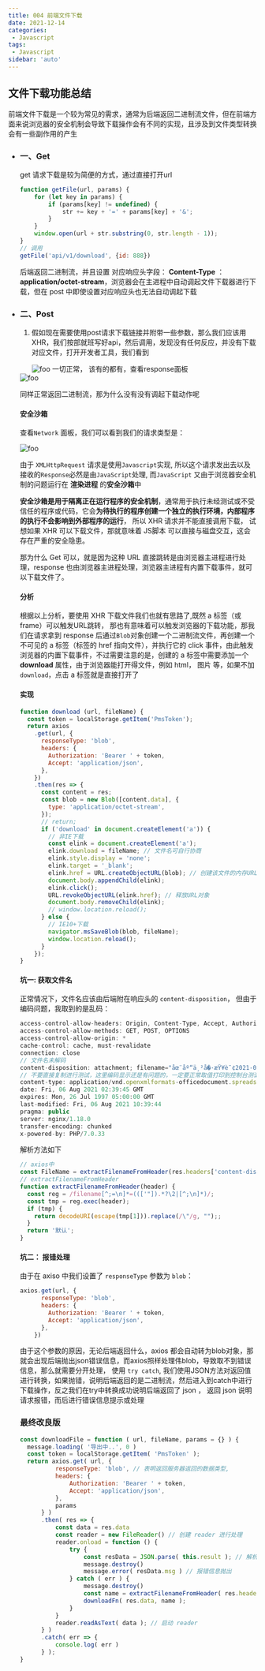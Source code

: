 ```yaml
---
title: 004 前端文件下载
date: 2021-12-14
categories: 
 - Javascript
tags:
 - Javascript
sidebar: 'auto'
---
```


## 文件下载功能总结

前端文件下载是一个较为常见的需求，通常为后端返回二进制流文件，但在前端方面来说浏览器的安全机制会导致下载操作会有不同的实现，且涉及到文件类型转换会有一些副作用的产生

- ### 一、Get

  get 请求下载是较为简便的方式，通过直接打开url

  ```js
  function getFile(url, params) {
      for (let key in params) {
          if (params[key] != undefined) {
              str += key + '=' + params[key] + '&';
          }
      }
      window.open(url + str.substring(0, str.length - 1));
  }
  // 调用
  getFile('api/v1/download', {id: 888})
  ```

  后端返回二进制流，并且设置 对应响应头字段： **Content-Type** ： **application/octet-stream**，浏览器会在主进程中自动调起文件下载器进行下载，但在 post 中即使设置对应响应头也无法自动调起下载

- ### 二、Post

  1. 假如现在需要使用post请求下载链接并附带一些参数，那么我们应该用XHR，我们按部就班写好api，然后调用，发现没有任何反应，并没有下载对应文件，打开开发者工具，我们看到

     
     
     <img :src="$withBase('/js/base/004-01.jpg')" alt="foo">
     一切正常， 该有的都有，查看response面板

  <img :src="$withBase('/js/base/004-02.jpg')" alt="foo">

  同样正常返回二进制流，那为什么没有没有调起下载动作呢

  #### 安全沙箱

  查看`Network` 面板，我们可以看到我们的请求类型是：

  <img :src="$withBase('/js/base/004-03.jpg')" alt="foo">

  由于 `XMLHttpRequest` 请求是使用`Javascript`实现, 所以这个请求发出去以及接收的`Response`必然是由`JavaScript`处理, 而`JavaScript` 又由于浏览器安全机制的问题运行在 **渲染进程** 的**安全沙箱**中

  **安全沙箱是用于隔离正在运行程序的安全机制**，通常用于执行未经测试或不受信任的程序或代码，它会**为待执行的程序创建一个独立的执行环境，内部程序的执行不会影响到外部程序的运行**， 所以 XHR 请求并不能直接调用下载， 试想如果 XHR 可以下载文件，那就意味着 JS脚本 可以直接与磁盘交互，这会存在严重的安全隐患。

  那为什么 Get 可以，就是因为这种 URL 直接跳转是由浏览器主进程进行处理，response 也由浏览器主进程处理，浏览器主进程有内置下载事件，就可以下载文件了。

  #### 分析

  根据以上分析，要使用 XHR 下载文件我们也就有思路了,既然 a 标签（或 frame）可以触发URL跳转， 那也有意味着可以触发浏览器的下载功能，那我们在请求拿到 response 后通过`Blob`对象创建一个二进制流文件，再创建一个不可见的 a 标签（标签的 href 指向文件），并执行它的 click 事件，由此触发浏览器的内置下载事件，不过需要注意的是，创建的 a 标签中需要添加一个 **download** 属性，由于浏览器能打开得文件，例如 html， 图片 等，如果不加 `download`，点击 a 标签就是直接打开了

  #### 实现

  ```js
  function download (url, fileName) {
    const token = localStorage.getItem('PmsToken');
    return axios
      .get(url, {
        responseType: 'blob', 
        headers: {
          Authorization: 'Bearer ' + token,
          Accept: 'application/json',
        },
      })
      .then(res => {
        const content = res;
        const blob = new Blob([content.data], {
          type: 'application/octet-stream',
        });
        // return;
        if ('download' in document.createElement('a')) {
          // 非IE下载
          const elink = document.createElement('a');
          elink.download = fileName; // 文件名可自行协商
          elink.style.display = 'none';
          elink.target = '_blank';
          elink.href = URL.createObjectURL(blob); // 创建该文件的内存URL
          document.body.appendChild(elink);
          elink.click();
          URL.revokeObjectURL(elink.href); // 释放URL对象
          document.body.removeChild(elink);
          // window.location.reload();
        } else {
          // IE10+下载
          navigator.msSaveBlob(blob, fileName);
          window.location.reload();
        }
      });
  }
  ```

  #### 坑一: 获取文件名

  正常情况下，文件名应该由后端附在响应头的 `content-disposition`， 但由于编码问题，我取到的是乱码：

  ```js
  access-control-allow-headers: Origin, Content-Type, Accept, Authorization, X-Requested-With
  access-control-allow-methods: GET, POST, OPTIONS
  access-control-allow-origin: *
  cache-control: cache, must-revalidate
  connection: close
  // 文件名未解码
  content-disposition: attachment; filename="åœ¨åº“ä¸²å�·æŸ¥è¯¢2021-08-06.xlsx" 
  // 不要直接复制进行测试，这里编码显示还是有问题的，一定要正常取值打印到控制台测试
  content-type: application/vnd.openxmlformats-officedocument.spreadsheetml.sheet; charset=UTF-8
  date: Fri, 06 Aug 2021 02:39:45 GMT
  expires: Mon, 26 Jul 1997 05:00:00 GMT
  last-modified: Fri, 06 Aug 2021 10:39:44
  pragma: public
  server: nginx/1.18.0
  transfer-encoding: chunked
  x-powered-by: PHP/7.0.33
  ```

  解析方法如下

  ```js
  // axios中
  const FileName = extractFilenameFromHeader(res.headers['content-disposition'])
  // extractFilenameFromHeader
  function extractFilenameFromHeader(header) {
    const reg = /filename[^;=\n]*=((['"]).*?\2|[^;\n]*)/;
    const tmp = reg.exec(header);
    if (tmp) {
      return decodeURI(escape(tmp[1])).replace(/\"/g, "");;
    }
    return '默认';
  }
  ```

  #### 坑二： 报错处理

  由于在 axiso 中我们设置了 `responseType` 参数为 `blob`：

  ```js
  axios.get(url, {
        responseType: 'blob', 
        headers: {
          Authorization: 'Bearer ' + token,
          Accept: 'application/json',
        },
      })
  ```

  由于这个参数的原因，无论后端返回什么，axios 都会自动转为blob对象，那就会出现后端抛出json错误信息，而axios照样处理伟blob，导致取不到错误信息，那么就需要分开处理， 使用 `try catch`,  我们使用JSON方法对返回值进行转换，如果抛错，说明后端返回的是二进制流，然后进入到catch中进行下载操作，反之我们在try中转换成功说明后端返回了 json ， 返回 json 说明请求报错，而后进行错误信息提示或处理

  ### 最终改良版

  ```js
  const downloadFile = function ( url, fileName, params = {} ) {
  	message.loading( '导出中..', 0 )
  	const token = localStorage.getItem( 'PmsToken' );
  	return axios.get( url, {
  			responseType: 'blob', // 表明返回服务器返回的数据类型,
  			headers: {
  				Authorization: 'Bearer ' + token,
  				Accept: 'application/json',
  			},
  			params
  		} )
  		.then( res => {
  			const data = res.data
  			const reader = new FileReader() // 创建 reader 进行处理
  			reader.onload = function () {
  				try {
  					const resData = JSON.parse( this.result ); // 解析成功： 后端返回的是json
  					message.destroy()
  					message.error( resData.msg ) // 报错信息抛出
  				} catch ( err ) {
  					message.destroy()
  					const name = extractFilenameFromHeader( res.headers[ 'content-disposition' ] )
  					downloadFn( res.data, name );
  				}
  			}
  			reader.readAsText( data ); // 启动 reader
  		} )
  		.catch( err => {
  			console.log( err )
  		} );
  }
  ```